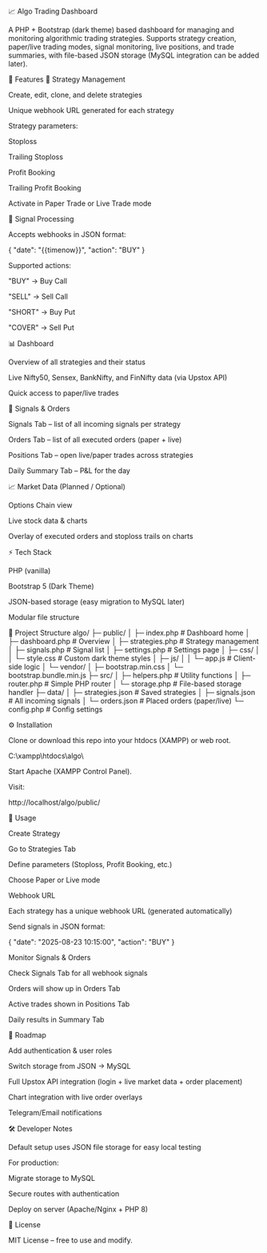 📈 Algo Trading Dashboard

A PHP + Bootstrap (dark theme) based dashboard for managing and monitoring algorithmic trading strategies.
Supports strategy creation, paper/live trading modes, signal monitoring, live positions, and trade summaries, with file-based JSON storage (MySQL integration can be added later).

🚀 Features
🔐 Strategy Management

Create, edit, clone, and delete strategies

Unique webhook URL generated for each strategy

Strategy parameters:

Stoploss

Trailing Stoploss

Profit Booking

Trailing Profit Booking

Activate in Paper Trade or Live Trade mode

📡 Signal Processing

Accepts webhooks in JSON format:

{ "date": "{{timenow}}", "action": "BUY" }


Supported actions:

"BUY" → Buy Call

"SELL" → Sell Call

"SHORT" → Buy Put

"COVER" → Sell Put

📊 Dashboard

Overview of all strategies and their status

Live Nifty50, Sensex, BankNifty, and FinNifty data (via Upstox API)

Quick access to paper/live trades

📑 Signals & Orders

Signals Tab – list of all incoming signals per strategy

Orders Tab – list of all executed orders (paper + live)

Positions Tab – open live/paper trades across strategies

Daily Summary Tab – P&L for the day

📈 Market Data (Planned / Optional)

Options Chain view

Live stock data & charts

Overlay of executed orders and stoploss trails on charts

⚡ Tech Stack

PHP (vanilla)

Bootstrap 5 (Dark Theme)

JSON-based storage (easy migration to MySQL later)

Modular file structure

📂 Project Structure
algo/
 ├─ public/
 │   ├─ index.php          # Dashboard home
 │   ├─ dashboard.php      # Overview
 │   ├─ strategies.php     # Strategy management
 │   ├─ signals.php        # Signal list
 │   ├─ settings.php       # Settings page
 │   ├─ css/
 │   │   └─ style.css      # Custom dark theme styles
 │   ├─ js/
 │   │   └─ app.js         # Client-side logic
 │   └─ vendor/
 │       ├─ bootstrap.min.css
 │       └─ bootstrap.bundle.min.js
 ├─ src/
 │   ├─ helpers.php        # Utility functions
 │   ├─ router.php         # Simple PHP router
 │   └─ storage.php        # File-based storage handler
 ├─ data/
 │   ├─ strategies.json    # Saved strategies
 │   ├─ signals.json       # All incoming signals
 │   └─ orders.json        # Placed orders (paper/live)
 └─ config.php             # Config settings

⚙️ Installation

Clone or download this repo into your htdocs (XAMPP) or web root.

C:\xampp\htdocs\algo\


Start Apache (XAMPP Control Panel).

Visit:

http://localhost/algo/public/

🔑 Usage

Create Strategy

Go to Strategies Tab

Define parameters (Stoploss, Profit Booking, etc.)

Choose Paper or Live mode

Webhook URL

Each strategy has a unique webhook URL (generated automatically)

Send signals in JSON format:

{ "date": "2025-08-23 10:15:00", "action": "BUY" }


Monitor Signals & Orders

Check Signals Tab for all webhook signals

Orders will show up in Orders Tab

Active trades shown in Positions Tab

Daily results in Summary Tab

📌 Roadmap

 Add authentication & user roles

 Switch storage from JSON → MySQL

 Full Upstox API integration (login + live market data + order placement)

 Chart integration with live order overlays

 Telegram/Email notifications

🛠️ Developer Notes

Default setup uses JSON file storage for easy local testing

For production:

Migrate storage to MySQL

Secure routes with authentication

Deploy on server (Apache/Nginx + PHP 8)

📄 License

MIT License – free to use and modify.
